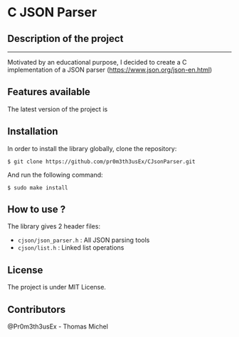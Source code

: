 # C JSON Parser

## Description of the project
-------------------

Motivated by an educational purpose, I decided to create a C implementation of a JSON parser (https://www.json.org/json-en.html)


## Features available

The latest version of the project is 


## Installation

In order to install the library globally, clone the repository:
```
$ git clone https://github.com/pr0m3th3usEx/CJsonParser.git
```

And run the following command:
```
$ sudo make install
```

## How to use ?

The library gives 2 header files:
- `cjson/json_parser.h` : All JSON parsing tools
- `cjson/list.h` : Linked list operations

## License

The project is under MIT License.

## Contributors

@Pr0m3th3usEx - Thomas Michel
